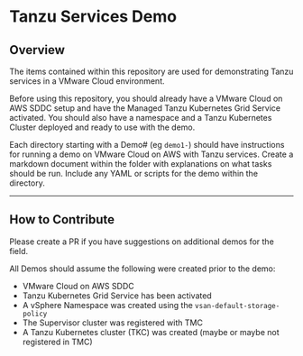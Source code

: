 # Tanzu Services Demo


## Overview
The items contained within this repository are used for demonstrating Tanzu services in a 
VMware Cloud environment.

Before using this repository, you should already have a VMware Cloud on AWS SDDC setup and
have the Managed Tanzu Kubernetes Grid Service activated. You should also have a namespace
and a Tanzu Kubernetes Cluster deployed and ready to use with the demo.

Each directory starting with a Demo# (eg `demo1-`) should have instructions for running a
demo on VMware Cloud on AWS with Tanzu services. Create a markdown document within the 
folder with explanations on what tasks should be run. Include any YAML or scripts for the
demo within the directory.


-----
## How to Contribute
  
Please create a PR if you have suggestions on additional demos for the field. 

All Demos should assume the following were created prior to the demo:
- VMware Cloud on AWS SDDC
- Tanzu Kubernetes Grid Service has been activated
- A vSphere Namespace was created using the `vsan-default-storage-policy`
- The Supervisor cluster was registered with TMC
- A Tanzu Kubernetes cluster (TKC) was created (maybe or maybe not registered in TMC)
